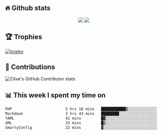 ## &#128293; Github stats

<!-- GitHub Readme Streak Stats - https://github.com/DenverCoder1/github-readme-streak-stats -->
<p align="center">

<picture>
  <source 
    srcset="https://github-readme-stats.vercel.app/api?username=clivewalkden&count_private=true&show_icons=true&theme=darcula"
    media="(prefers-color-scheme: dark)"
  />
  <source
    srcset="https://github-readme-stats.vercel.app/api?username=clivewalkden&count_private=true&show_icons=true&theme=calm"
    media="(prefers-color-scheme: light), (prefers-color-scheme: no-preference)"
  />
  <img src="https://github-readme-stats.vercel.app/api?username=clivewalkden&count_private=true&show_icons=true&theme=darcula" />
</picture>

<a href="https://git.io/streak-stats" target="_blank">
  <img src="http://github-readme-streak-stats.herokuapp.com?user=clivewalkden&theme=darcula&date_format=j%20M%5B%20Y%5D" />
</a>

</p>

## &#127942; Trophies
[![trophy](https://github-profile-trophy.vercel.app/?username=clivewalkden&theme=onedark)](https://github.com/clivewalkden/github-profile-trophy)

## &#129309; Contributions
![Clive's GitHub Contributor stats](https://github-contributor-stats.vercel.app/api?username=clivewalkden)

## &#128202; This week I spent my time on
<!--START_SECTION:waka-->

```txt
PHP                        5 hrs 16 mins   ███████████▒░░░░░░░░░░░░░   45.34 %
Markdown                   3 hrs 43 mins   ████████░░░░░░░░░░░░░░░░░   32.05 %
YAML                       42 mins         █▓░░░░░░░░░░░░░░░░░░░░░░░   06.14 %
XML                        33 mins         █▒░░░░░░░░░░░░░░░░░░░░░░░   04.84 %
SmartyConfig               22 mins         ▓░░░░░░░░░░░░░░░░░░░░░░░░   03.28 %
```

<!--END_SECTION:waka-->
